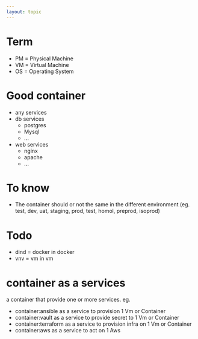 ```yaml
---
layout: topic
---
```


# Term
- PM = Physical Machine
- VM = Virtual Machine
- OS = Operating System


# Good container
- any services
- db services
  - postgres
  - Mysql
  - ...
- web services
  - nginx
  - apache
  - ...

# To know
- The container should or not the same in the different environment (eg. test, dev, uat, staging, prod, test, homol, preprod, isoprod)

# Todo
- dind = docker in docker
- vnv  = vm in vm
# container as a services
a container that provide one or more services. eg.
- container:ansible   as a service to provision          1 Vm or Container
- container:vault     as a service to provide secret to  1 Vm or Container
- container:terraform as a service to provision infra on 1 Vm or Container
- container:aws       as a service to act on 1 Aws

